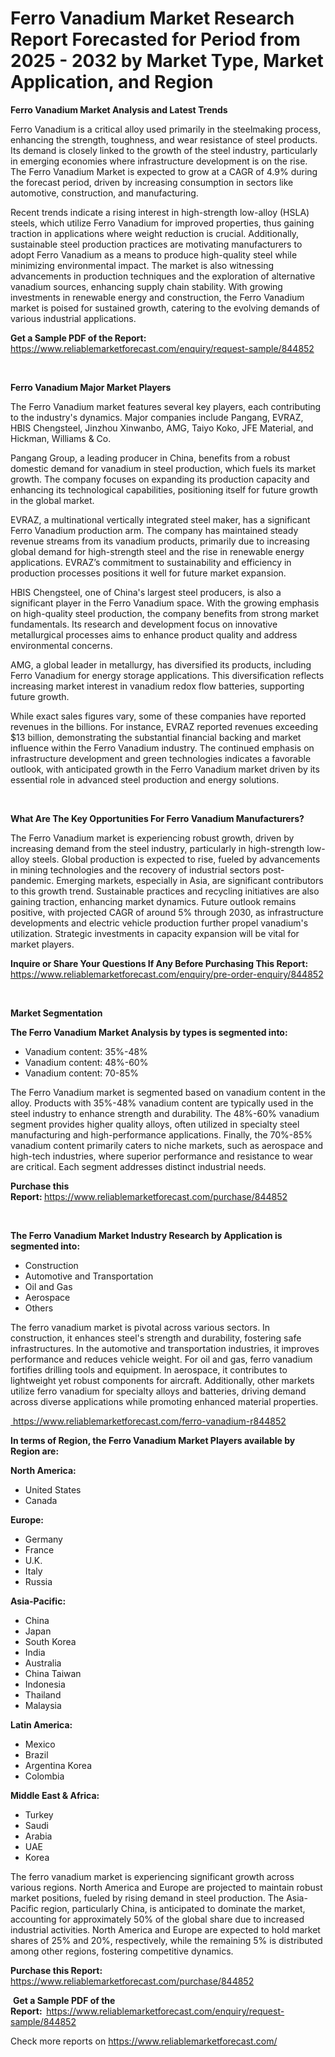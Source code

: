 <p><h1>Ferro Vanadium Market Research Report Forecasted for Period from 2025 -  2032 by Market Type, Market Application, and Region</h1></p><p><strong>Ferro Vanadium Market Analysis and Latest Trends</strong></p>
<p><p>Ferro Vanadium is a critical alloy used primarily in the steelmaking process, enhancing the strength, toughness, and wear resistance of steel products. Its demand is closely linked to the growth of the steel industry, particularly in emerging economies where infrastructure development is on the rise. The Ferro Vanadium Market is expected to grow at a CAGR of 4.9% during the forecast period, driven by increasing consumption in sectors like automotive, construction, and manufacturing. </p><p>Recent trends indicate a rising interest in high-strength low-alloy (HSLA) steels, which utilize Ferro Vanadium for improved properties, thus gaining traction in applications where weight reduction is crucial. Additionally, sustainable steel production practices are motivating manufacturers to adopt Ferro Vanadium as a means to produce high-quality steel while minimizing environmental impact. The market is also witnessing advancements in production techniques and the exploration of alternative vanadium sources, enhancing supply chain stability. With growing investments in renewable energy and construction, the Ferro Vanadium market is poised for sustained growth, catering to the evolving demands of various industrial applications.</p></p>
<p><strong>Get a Sample PDF of the Report:&nbsp;</strong> <a href="https://www.reliablemarketforecast.com/enquiry/request-sample/844852?utm_campaign=3381&utm_medium=2&utm_source=Github&utm_content=ia&utm_term=31032025&utm_id=ferro-vanadium">https://www.reliablemarketforecast.com/enquiry/request-sample/844852</a></p>
<p>&nbsp;</p>
<p><strong>Ferro Vanadium Major Market Players</strong></p>
<p><p>The Ferro Vanadium market features several key players, each contributing to the industry's dynamics. Major companies include Pangang, EVRAZ, HBIS Chengsteel, Jinzhou Xinwanbo, AMG, Taiyo Koko, JFE Material, and Hickman, Williams & Co.</p><p>Pangang Group, a leading producer in China, benefits from a robust domestic demand for vanadium in steel production, which fuels its market growth. The company focuses on expanding its production capacity and enhancing its technological capabilities, positioning itself for future growth in the global market.</p><p>EVRAZ, a multinational vertically integrated steel maker, has a significant Ferro Vanadium production arm. The company has maintained steady revenue streams from its vanadium products, primarily due to increasing global demand for high-strength steel and the rise in renewable energy applications. EVRAZ’s commitment to sustainability and efficiency in production processes positions it well for future market expansion.</p><p>HBIS Chengsteel, one of China's largest steel producers, is also a significant player in the Ferro Vanadium space. With the growing emphasis on high-quality steel production, the company benefits from strong market fundamentals. Its research and development focus on innovative metallurgical processes aims to enhance product quality and address environmental concerns.</p><p>AMG, a global leader in metallurgy, has diversified its products, including Ferro Vanadium for energy storage applications. This diversification reflects increasing market interest in vanadium redox flow batteries, supporting future growth.</p><p>While exact sales figures vary, some of these companies have reported revenues in the billions. For instance, EVRAZ reported revenues exceeding $13 billion, demonstrating the substantial financial backing and market influence within the Ferro Vanadium industry. The continued emphasis on infrastructure development and green technologies indicates a favorable outlook, with anticipated growth in the Ferro Vanadium market driven by its essential role in advanced steel production and energy solutions.</p></p>
<p>&nbsp;</p>
<p><strong>What Are The Key Opportunities For Ferro Vanadium Manufacturers?</strong></p>
<p><p>The Ferro Vanadium market is experiencing robust growth, driven by increasing demand from the steel industry, particularly in high-strength low-alloy steels. Global production is expected to rise, fueled by advancements in mining technologies and the recovery of industrial sectors post-pandemic. Emerging markets, especially in Asia, are significant contributors to this growth trend. Sustainable practices and recycling initiatives are also gaining traction, enhancing market dynamics. Future outlook remains positive, with projected CAGR of around 5% through 2030, as infrastructure developments and electric vehicle production further propel vanadium's utilization. Strategic investments in capacity expansion will be vital for market players.</p></p>
<p><strong>Inquire or Share Your Questions If Any Before Purchasing This Report:</strong> <a href="https://www.reliablemarketforecast.com/enquiry/pre-order-enquiry/844852?utm_campaign=3381&utm_medium=2&utm_source=Github&utm_content=ia&utm_term=31032025&utm_id=ferro-vanadium">https://www.reliablemarketforecast.com/enquiry/pre-order-enquiry/844852</a></p>
<p>&nbsp;</p>
<p><strong>Market Segmentation</strong></p>
<p><strong>The Ferro Vanadium Market Analysis by types is segmented into:</strong></p>
<p><ul><li>Vanadium content: 35%-48%</li><li>Vanadium content: 48%-60%</li><li>Vanadium content: 70-85%</li></ul></p>
<p><p>The Ferro Vanadium market is segmented based on vanadium content in the alloy. Products with 35%-48% vanadium content are typically used in the steel industry to enhance strength and durability. The 48%-60% vanadium segment provides higher quality alloys, often utilized in specialty steel manufacturing and high-performance applications. Finally, the 70%-85% vanadium content primarily caters to niche markets, such as aerospace and high-tech industries, where superior performance and resistance to wear are critical. Each segment addresses distinct industrial needs.</p></p>
<p><strong>Purchase this Report:&nbsp;</strong><a href="https://www.reliablemarketforecast.com/purchase/844852?utm_campaign=3381&utm_medium=2&utm_source=Github&utm_content=ia&utm_term=31032025&utm_id=ferro-vanadium">https://www.reliablemarketforecast.com/purchase/844852</a></p>
<p>&nbsp;</p>
<p><strong>The Ferro Vanadium Market Industry Research by Application is segmented into:</strong></p>
<p><ul><li>Construction</li><li>Automotive and Transportation</li><li>Oil and Gas</li><li>Aerospace</li><li>Others</li></ul></p>
<p><p>The ferro vanadium market is pivotal across various sectors. In construction, it enhances steel's strength and durability, fostering safe infrastructures. In the automotive and transportation industries, it improves performance and reduces vehicle weight. For oil and gas, ferro vanadium fortifies drilling tools and equipment. In aerospace, it contributes to lightweight yet robust components for aircraft. Additionally, other markets utilize ferro vanadium for specialty alloys and batteries, driving demand across diverse applications while promoting enhanced material properties.</p></p>
<p><a href="https://www.reliablemarketforecast.com/ferro-vanadium-r844852?utm_campaign=3381&utm_medium=2&utm_source=Github&utm_content=ia&utm_term=31032025&utm_id=ferro-vanadium">&nbsp;https://www.reliablemarketforecast.com/ferro-vanadium-r844852</a></p>
<p><strong>In terms of Region, the Ferro Vanadium Market Players available by Region are:</strong></p>
<p>
    <p> <strong> North America: </strong>
        <ul>
            <li>United States</li>
            <li>Canada</li>
        </ul>
        </p> 
    <p> <strong> Europe: </strong>
        <ul>
            <li>Germany</li>
            <li>France</li>
            <li>U.K.</li>
            <li>Italy</li>
            <li>Russia</li>
        </ul>
        </p> 
    <p> <strong> Asia-Pacific: </strong>
        <ul>
            <li>China</li>
            <li>Japan</li>
            <li>South Korea</li>
            <li>India</li>
            <li>Australia</li>
            <li>China Taiwan</li>
            <li>Indonesia</li>
            <li>Thailand</li>
            <li>Malaysia</li>
        </ul>
        </p> 
    <p> <strong> Latin America: </strong>
        <ul>
            <li>Mexico</li>
            <li>Brazil</li>
            <li>Argentina Korea</li>
            <li>Colombia</li>
        </ul>
        </p> 
    <p> <strong> Middle East & Africa: </strong>
        <ul>
            <li>Turkey</li>
            <li>Saudi</li>
            <li>Arabia</li>
            <li>UAE</li>
            <li>Korea</li>
        </ul>
    </p>
    </p>
<p><p>The ferro vanadium market is experiencing significant growth across various regions. North America and Europe are projected to maintain robust market positions, fueled by rising demand in steel production. The Asia-Pacific region, particularly China, is anticipated to dominate the market, accounting for approximately 50% of the global share due to increased industrial activities. North America and Europe are expected to hold market shares of 25% and 20%, respectively, while the remaining 5% is distributed among other regions, fostering competitive dynamics.</p></p>
<p><strong>Purchase this Report: </strong><a href="https://www.reliablemarketforecast.com/purchase/844852?utm_campaign=3381&utm_medium=2&utm_source=Github&utm_content=ia&utm_term=31032025&utm_id=ferro-vanadium">https://www.reliablemarketforecast.com/purchase/844852</a></p>
<p>&nbsp;<strong>Get a Sample PDF of the Report:&nbsp;&nbsp;</strong><a href="https://www.reliablemarketforecast.com/enquiry/request-sample/844852?utm_campaign=3381&utm_medium=2&utm_source=Github&utm_content=ia&utm_term=31032025&utm_id=ferro-vanadium">https://www.reliablemarketforecast.com/enquiry/request-sample/844852</a></p>
<p><strong></strong></p>
<p>Check more reports on <a href="https://www.reliablemarketforecast.com/?utm_campaign=3381&utm_medium=2&utm_source=Github&utm_content=ia&utm_term=31032025&utm_id=ferro-vanadium">https://www.reliablemarketforecast.com/</a></p>